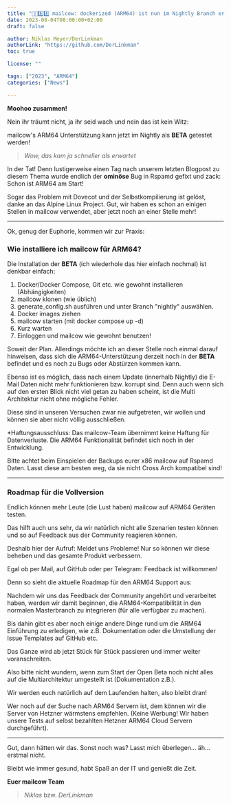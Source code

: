 ```yaml
---
title: "💪🐮6️⃣4️⃣ mailcow: dockerized (ARM64) ist nun im Nightly Branch erhältlich (Offene Beta)"
date: 2023-08-04T08:00:00+02:00
draft: false

author: Niklas Meyer/DerLinkman
authorLink: "https://github.com/DerLinkman"
toc: true

license: ""

tags: ["2023", "ARM64"]
categories: ["News"]

---
```


**Moohoo zusammen!**

Nein ihr träumt nicht, ja ihr seid wach und nein das ist kein Witz:

mailcow's ARM64 Unterstützung kann jetzt im Nightly als **BETA** getestet werden!

<!--more-->

> *Wow, das kam ja schneller als erwartet*

In der Tat! Denn lustigerweise einen Tag nach unserem letzten Blogpost zu diesem Thema wurde endlich der **ominöse** Bug in Rspamd gefixt und zack: Schon ist ARM64 am Start!

Sogar das Problem mit Dovecot und der Selbstkompilierung ist gelöst, danke an das Alpine Linux Project. Gut, wir haben es schon an einigen Stellen in mailcow verwendet, aber jetzt noch an einer Stelle mehr!

---

Ok, genug der Euphorie, kommen wir zur Praxis:

### Wie installiere ich mailcow für ARM64?
Die Installation der **BETA** (ich wiederhole das hier einfach nochmal) ist denkbar einfach:

1. Docker/Docker Compose, Git etc. wie gewohnt installieren (Abhängigkeiten)
2. mailcow klonen (wie üblich)
3. generate_config.sh ausführen und unter Branch "nightly" auswählen.
4. Docker images ziehen
5. mailcow starten (mit docker compose up -d)
6. Kurz warten
7. Einloggen und mailcow wie gewohnt benutzen!

Soweit der Plan. Allerdings möchte ich an dieser Stelle noch einmal darauf hinweisen, dass sich die ARM64-Unterstützung derzeit noch in der **BETA** befindet und es noch zu Bugs oder Abstürzen kommen kann.

Ebenso ist es möglich, dass nach einem Update (innerhalb Nightly) die E-Mail Daten nicht mehr funktionieren bzw. korrupt sind. Denn auch wenn sich auf den ersten Blick nicht viel getan zu haben scheint, ist die Multi Architektur nicht ohne mögliche Fehler.

Diese sind in unseren Versuchen zwar nie aufgetreten, wir wollen und können sie aber nicht völlig ausschließen.

*Haftungsausschluss: Das mailcow-Team übernimmt keine Haftung für Datenverluste. Die ARM64 Funktionalität befindet sich noch in der Entwicklung.

Bitte achtet beim Einspielen der Backups eurer x86 mailcow auf Rspamd Daten. Lasst diese am besten weg, da sie nicht Cross Arch kompatibel sind!

---

### Roadmap für die Vollversion
Endlich können mehr Leute (die Lust haben) mailcow auf ARM64 Geräten testen.

Das hilft auch uns sehr, da wir natürlich nicht alle Szenarien testen können und so auf Feedback aus der Community reagieren können.

Deshalb hier der Aufruf: Meldet uns Probleme! Nur so können wir diese beheben und das gesamte Produkt verbessern.

Egal ob per Mail, auf GitHub oder per Telegram: Feedback ist willkommen!

Denn so sieht die aktuelle Roadmap für den ARM64 Support aus:

Nachdem wir uns das Feedback der Community angehört und verarbeitet haben, werden wir damit beginnen, die ARM64-Kompatibilität in den normalen Masterbranch zu integrieren (für alle verfügbar zu machen).

Bis dahin gibt es aber noch einige andere Dinge rund um die ARM64 Einführung zu erledigen, wie z.B. Dokumentation oder die Umstellung der Issue Templates auf GitHub etc.

Das Ganze wird ab jetzt Stück für Stück passieren und immer weiter voranschreiten.

Also bitte nicht wundern, wenn zum Start der Open Beta noch nicht alles auf die Multiarchitektur umgestellt ist (Dokumentation z.B.).

Wir werden euch natürlich auf dem Laufenden halten, also bleibt dran!

Wer noch auf der Suche nach ARM64 Servern ist, dem können wir die Server von Hetzner wärmstens empfehlen. (Keine Werbung! Wir haben unsere Tests auf selbst bezahlten Hetzner ARM64 Cloud Servern durchgeführt).

---

Gut, dann hätten wir das. Sonst noch was? Lasst mich überlegen... äh... erstmal nicht.

Bleibt wie immer gesund, habt Spaß an der IT und genießt die Zeit.

**Euer mailcow Team**
> *Niklas* bzw. *DerLinkman*
